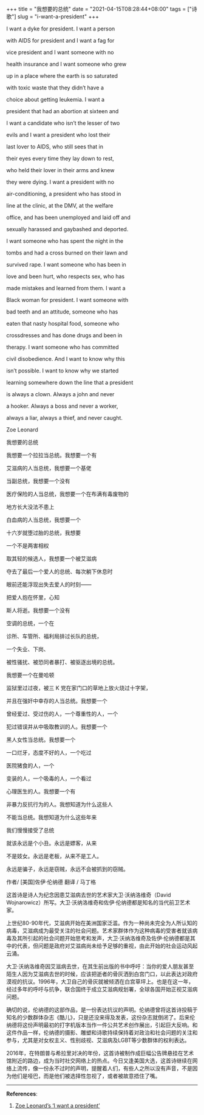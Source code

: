 +++
title = "我想要的总统"
date = "2021-04-15T08:28:44+08:00"
tags = ["诗歌"]
slug = "i-want-a-president"
+++

I want a dyke for president. I want a person

with AIDS for president and I want a fag for

vice president and I want someone with no

health insurance and I want someone who grew

up in a place where the earth is so saturated

with toxic waste that they didn’t have a

choice about getting leukemia. I want a

president that had an abortion at sixteen and

I want a candidate who isn’t the lesser of two

evils and I want a president who lost their

last lover to AIDS, who still sees that in

their eyes every time they lay down to rest,

who held their lover in their arms and knew

they were dying. I want a president with no

air-conditioning, a president who has stood in

line at the clinic, at the DMV, at the welfare

office, and has been unemployed and laid off and

sexually harassed and gaybashed and deported.

I want someone who has spent the night in the

tombs and had a cross burned on their lawn and

survived rape. I want someone who has been in

love and been hurt, who respects sex, who has

made mistakes and learned from them. I want a

Black woman for president. I want someone with

bad teeth and an attitude, someone who has

eaten that nasty hospital food, someone who

crossdresses and has done drugs and been in

therapy. I want someone who has committed

civil disobedience. And I want to know why this

isn’t possible. I want to know why we started

learning somewhere down the line that a president

is always a clown. Always a john and never

a hooker. Always a boss and never a worker,

always a liar, always a thief, and never caught.

Zoe Leonard

我想要的总统

我想要一个拉拉当总统。我想要一个有

艾滋病的人当总统，我想要一个基佬

当副总统，我想要一个没有

医疗保险的人当总统，我想要一个在布满有毒废物的

地方长大没法不患上

白血病的人当总统，我想要一个

十六岁就堕过胎的总统，我想要

一个不是两害相权

取其轻的候选人，我想要一个被艾滋病

夺去了最后一个爱人的总统、每次躺下休息时

眼前还能浮现出失去爱人的时刻——

把爱人抱在怀里，心知

斯人将逝。我想要一个没有

空调的总统，一个在

诊所、车管所、福利局排过长队的总统，

一个失业、下岗、

被性骚扰、被恐同者暴打、被驱逐出境的总统。

我想要一个在曼哈顿

监狱里过过夜，被三 K 党在家门口的草地上放火烧过十字架，

并且在强奸中幸存的人当总统。我想要一个

曾经爱过、受过伤的人，一个尊重性的人，一个

犯过错误并从中吸取教训的人。我想要一个

黑人女性当总统。我想要一个

一口烂牙，态度不好的人，一个吃过

医院猪食的人，一个

变装的人，一个吸毒的人，一个看过

心理医生的人。我想要一个有

非暴力反抗行为的人。我想知道为什么这些人

不能当总统。我想知道为什么这些年来

我们慢慢接受了总统

就该永远是个小丑。永远是嫖客，从来

不是妓女。永远是老板，从来不是工人。

永远是骗子，永远是窃贼，永远不会被抓到的窃贼。

作者/ [美国]佐伊·伦纳德
翻译 / 马丁格

这首诗是诗人为纪念因患艾滋病去世的艺术家大卫·沃纳洛维奇（David Wojnarowicz）所写。大卫·沃纳洛维奇和佐伊·伦纳德都是知名的当代前卫艺术家。

上世纪80-90年代，艾滋病开始在美洲国家泛滥。作为一种尚未完全为人所认知的病毒，艾滋病成为最受关注的社会问题。艺术家群体作为这种病毒的受害者就该病毒及其所引起的社会问题开始思考和发声，大卫·沃纳洛维奇及佐伊·伦纳德都是其中的代表，但问题是政府对艾滋病尚未给予足够的重视，由此开始的社会运动风起云涌。

大卫·沃纳洛维奇因艾滋病去世，在其生前出版的书中呼吁：当你的爱人朋友甚至陌生人因为艾滋病去世的时候，应该把逝者的骨灰洒到白宫门口，以此表达对政府漠视的抗议。1996年，大卫自己的骨灰就被倾洒在白宫草坪上。也是在这一年，经过多年的呼吁与抗争，联合国终于成立艾滋病规划署，全球各国开始正视艾滋病问题。

确切的说，伦纳德的这部作品，是一份表达抗议的声明。伦纳德曾将这首诗投稿于知名的少数群体杂志《酷儿》，只是还没来得及发表，这份杂志就倒闭了。后来伦纳德将这份声明最初的打字机版本当作一件公共艺术创作展出，引起巨大反响。和这件作品一样，伦纳德的摄影、雕塑和诗歌持续保持着对政治和社会问题的关注和参与，尤其是对女权主义、性别歧视、艾滋病及LGBT等少数群体的权利表达。

2016年，在特朗普与希拉里对决的年份，这首诗被制作成巨幅公告牌悬挂在艺术馆附近的路边，成为当时社交网络上的热点。今日又逢美国大选，这首诗继续在网络上流传，像一份永不过时的声明，提醒着人们，有些人之所以没有声音，不是因为他们是哑巴，而是他们被选择性忽视了，或者被故意捂住了嘴。

---

**References**:

1. [Zoe Leonard’s ‘I want a president’](https://www.hauserwirth.com/ursula/28233-zoe-leonards-want-president)
